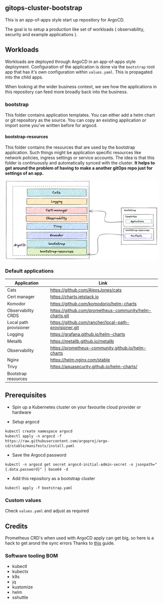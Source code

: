 ## gitops-cluster-bootstrap

This is an app-of-apps style start up repository for ArgoCD.

The goal is to setup a production like set of workloads ( observability, security and example applications ).

## Workloads

Workloads are deployed through ArgoCD in an app-of-apps style deployment.
Configuration of the application is done via the `bootstrap` root app that has it's own configuration within `values.yaml`. This is propagated into the child apps.

When looking at the wider business context, we see how the applications in this repository can feed more broadly back into the business.

### bootstrap

This folder contains application templates. You can either add a helm chart or git repository as the source. You can copy an existing application or import some you've written before for argocd.


#### bootstrap-resources

This folder contains the resources that are used by the bootstrap application. Such things might be application specific resources like network policies, ingress settings or service accounts. The idea is that this folder is continuously and automatically synced with the cluster. **It helps to get around the problem of having to make a another gitOps repo just for settings of an app.**

<img src="images/4.png" width="1000px;">


### Default applications

| Application            | Link                                                    |
|------------------------|---------------------------------------------------------|
| Cats                   | https://github.com/AlexsJones/cats                      |
| Cert manager           | https://charts.jetstack.io                              |
| Komodor                | https://github.com/komodorio/helm-charts                |
| Observability CRDS     | https://github.com/prometheus-community/helm-charts.git |
| Local path provisioner | https://github.com/rancher/local-path-provisioner.git   |
| Logging                | https://grafana.github.io/helm-charts                   |
| Metallb                | https://metallb.github.io/metallb                       |
| Observability          | https://prometheus-community.github.io/helm-charts      |
| Nginx                  | https://helm.nginx.com/stable                           |
| Trivy                  | https://aquasecurity.github.io/helm-charts/             |
| Bootstrap resources    |                                                         |

## Prerequisites

- Spin up a Kubernetes cluster on your favourite cloud provider or hardware

- Setup argocd

```
kubectl create namespace argocd
kubectl apply -n argocd -f https://raw.githubusercontent.com/argoproj/argo-cd/stable/manifests/install.yaml
```
- Save the Argocd password
```
kubectl -n argocd get secret argocd-initial-admin-secret -o jsonpath="{.data.password}" | base64 -d
```

- Add this repository as a bootstrap cluster
```
kubectl apply -f bootstrap.yaml
```


### Custom values

Check `values.yaml` and adjust as required

## Credits

Prometheus CRD's when used with ArgoCD apply can get big, so here is a hack to get arond the sync errors
Thanks to [this](https://blog.ediri.io/kube-prometheus-stack-and-argocd-23-how-to-remove-a-workaround) guide.

### Software tooling BOM

- kubectl
- kubectx
- k9s
- jq
- kustomize
- helm
- sshuttle

